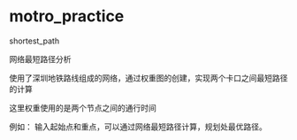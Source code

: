 # motro_practice
shortest_path

网络最短路径分析

使用了深圳地铁路线组成的网络，通过权重图的创建，实现两个卡口之间最短路径的计算

这里权重使用的是两个节点之间的通行时间

例如：
输入起始点和重点，可以通过网络最短路径计算，规划处最优路径。
